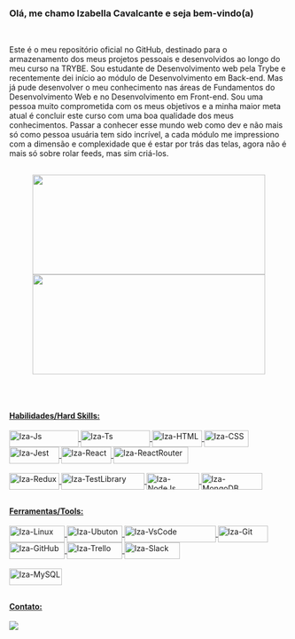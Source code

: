 <h3>Olá, me chamo Izabella Cavalcante e seja bem-vindo(a)</h3>

</br>

<div>
  <p>Este é o meu repositório oficial no GitHub, destinado para o armazenamento dos meus projetos pessoais e desenvolvidos ao longo do meu curso na TRYBE. Sou estudante de Desenvolvimento web pela Trybe e recentemente dei início ao módulo de Desenvolvimento em Back-end. Mas já pude desenvolver o meu conhecimento nas áreas de Fundamentos do Desenvolvimento Web e no Desenvolvimento em Front-end. Sou uma pessoa muito comprometida com os meus objetivos e a minha maior meta atual é concluir este curso com uma boa qualidade dos meus conhecimentos. Passar a conhecer esse mundo web como dev e não mais só como pessoa usuária tem sido incrível, a cada módulo me impressiono com a dimensão e complexidade que é estar por trás das telas, agora não é mais só sobre rolar feeds, mas sim criá-los.
  </p>
</div>

##

<div align="center">
  <a href="https://github.com/izacavalcante">
  <img height="180" width="420" src="https://github-readme-stats.vercel.app/api?username=izacavalcante&show_icons=true&theme=dracula&include_all_commits=true&count_private=true"/>
  <img height="180" width="420" src="https://github-readme-stats.vercel.app/api/top-langs/?username=izacavalcante&layout=compact&langs_count=7&theme=dracula"/>
</div>

##

<br />

<div>
<h4>Habilidades/Hard Skills:</h4>
  <img align="center" alt="Iza-Js" height="30" width="125" src="https://img.shields.io/badge/JavaScript-323330?style=for-the-badge&logo=javascript&logoColor=F7DF1E">
    <img align="center" alt="Iza-Ts" height="30" width="125" src="https://img.shields.io/badge/TypeScript-007ACC?style=for-the-badge&logo=typescript&logoColor=white" />
  <img align="center" alt="Iza-HTML" height="30" width="90" src="https://img.shields.io/badge/HTML5-E34F26?style=for-the-badge&logo=html5&logoColor=white">
  <img align="center" alt="Iza-CSS" height="30" width="80" src="https://img.shields.io/badge/CSS3-1572B6?style=for-the-badge&logo=css3&logoColor=white">
  <img align="center" alt="Iza-Jest" height="30" width="90" src="https://img.shields.io/badge/Jest-323330?style=for-the-badge&logo=Jest&logoColor=white" />
  <img align="center" alt="Iza-React" height="30" width="90" src="https://img.shields.io/badge/React-20232A?style=for-the-badge&logo=react&logoColor=61DAFB">
  <img align="center" alt="Iza-ReactRouter" height="30" width="135" src="https://img.shields.io/badge/React_Router-CA4245?style=for-the-badge&logo=react-router&logoColor=white">
</div>
</br>
<div>
    <img align="center" alt="Iza-Redux" height="30" width="90" src="https://img.shields.io/badge/Redux-593D88?style=for-the-badge&logo=redux&logoColor=white">
    <img align="center" alt="Iza-TestLibrary" height="30" width="150" src="https://img.shields.io/badge/testing%20library-323330?style=for-the-badge&logo=testing-library&logoColor=red" />
    <img align="center" alt="Iza-NodeJs" height="30" width="95" src="https://img.shields.io/badge/Node.js-43853D?style=for-the-badge&logo=node.js&logoColor=white" />
    <img align="center" alt="Iza-MongoDB" height="30" width="110" src="https://img.shields.io/badge/MongoDB-4EA94B?style=for-the-badge&logo=mongodb&logoColor=white" />
</div>

## 

<div>
<h4>Ferramentas/Tools:</h4>
  <img align="center" alt="Iza-Linux" height="30" width="100" src="https://img.shields.io/badge/Linux-FCC624?style=for-the-badge&logo=linux&logoColor=black" />
  <img align="center" alt="Iza-Ubuton" height="30" width="100" src="https://img.shields.io/badge/Ubuntu-E95420?style=for-the-badge&logo=ubuntu&logoColor=white" />
  <img align="center" alt="Iza-VsCode" height="30" width="165" src="https://img.shields.io/badge/Visual_Studio_Code-0078D4?style=for-the-badge&logo=visual%20studio%20code&logoColor=white" />
  <img align="center" alt="Iza-Git" height="30" width="90" src="https://img.shields.io/badge/GIT-E44C30?style=for-the-badge&logo=git&logoColor=white" />
  <img align="center" alt="Iza-GitHub" height="30" width="100" src="https://img.shields.io/badge/GitHub-100000?style=for-the-badge&logo=github&logoColor=white" />
  <img align="center" alt="Iza-Trello" height="30" width="100" src="https://img.shields.io/badge/Trello-0052CC?style=for-the-badge&logo=trello&logoColor=white" />
  <img align="center" alt="Iza-Slack" height="30" width="100" src="https://img.shields.io/badge/Slack-4A154B?style=for-the-badge&logo=slack&logoColor=white" />
</div>
</br>
<div>
  <img align="center" alt="Iza-MySQL" height="30" width="95" src="https://img.shields.io/badge/MySQL-005C84?style=for-the-badge&logo=mysql&logoColor=white" />
</div>

  ##

<div> 
  <h4>Contato:</h4>
  <a href="https://www.linkedin.com/in/izabella-cavalcante/" target="_blank"><img src="https://img.shields.io/badge/-LinkedIn-%230077B5?style=for-the-badge&logo=linkedin&logoColor=white" target="_blank"></a> 
</div>

